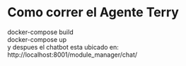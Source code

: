 <h1> Como correr el Agente Terry </h1>
docker-compose build<br>
docker-compose up<br>
y despues el chatbot esta ubicado en:<br>
http://localhost:8001/module_manager/chat/<br>
